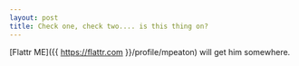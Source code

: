 ```yaml
---
layout: post
title: Check one, check two.... is this thing on? 
---
```

[Flattr ME]({{ https://flattr.com }}/profile/mpeaton) will get him somewhere.
